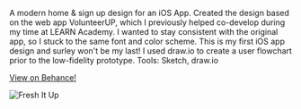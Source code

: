 A modern home & sign up design for an iOS App. Created the design based on the web app VolunteerUP, which I previously helped co-develop during my time at LEARN Academy.
I wanted to stay consistent with the original app, so I stuck to the same font and color scheme.
This is my first iOS app design and surley won't be my last! I used draw.io to create a user flowchart prior to the low-fidelity prototype.
Tools: Sketch, draw.io

<a href="https://www.behance.net/gallery/53969933/Sign-Up-Page-for-VolunteerUP" target="_blank">View on Behance!</a>

![Fresh It Up](img/work/proj-5/vu_mobile_all.jpg)
